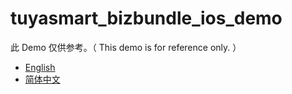 # tuyasmart_bizbundle_ios_demo

此 Demo 仅供参考。（ This demo is for reference only. ）

* [English](https://tuyainc.github.io/tuyasmart_bizbundle_ios_doc/en/)
* [简体中文](https://tuyainc.github.io/tuyasmart_bizbundle_ios_doc/zh-hans/)